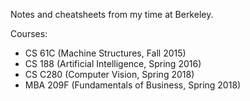 Notes and cheatsheets from my time at Berkeley.

Courses:
* CS 61C (Machine Structures, Fall 2015)
* CS 188 (Artificial Intelligence, Spring 2016)
* CS C280 (Computer Vision, Spring 2018)
* MBA 209F (Fundamentals of Business, Spring 2018)
